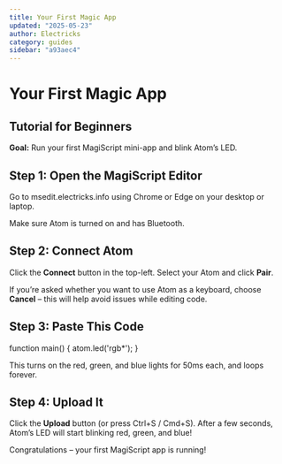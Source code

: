 ```yaml
---
title: Your First Magic App
updated: "2025-05-23"
author: Electricks
category: guides
sidebar: "a93aec4"
---
```


# Your First Magic App

## Tutorial for Beginners

 
 
 
 
 **Goal:** Run your first MagiScript mini-app and blink Atom’s LED.

 
 
 
 
 ## Step 1: Open the MagiScript Editor

 
 
 
 
 Go to msedit.electricks.info using Chrome or Edge on your desktop or laptop.

Make sure Atom is turned on and has Bluetooth.

 
 
 
 
 ## Step 2: Connect Atom

 
 
 
 
 Click the **Connect** button in the top-left. Select your Atom and click **Pair**.

If you’re asked whether you want to use Atom as a keyboard, choose **Cancel** – this will help avoid issues while editing code.

 
 
 
 
 ## Step 3: Paste This Code

 
 
 
 
 
 
 
 function main() {
 atom.led('rgb*');
}
 
 
 
 
 
 
 
 This turns on the red, green, and blue lights for 50ms each, and loops forever.

 
 
 
 
 ## Step 4: Upload It

 
 
 
 
 Click the **Upload** button (or press Ctrl+S / Cmd+S). After a few seconds, Atom’s LED will start blinking red, green, and blue!

Congratulations – your first MagiScript app is running!